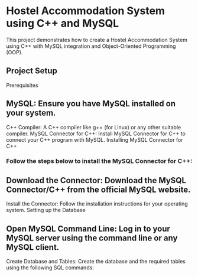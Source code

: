 # Hostel Accommodation System using C++ and MySQL
This project demonstrates how to create a Hostel Accommodation System using C++ with MySQL integration and Object-Oriented Programming (OOP).

## Project Setup
Prerequisites
## MySQL: Ensure you have MySQL installed on your system.
C++ Compiler: A C++ compiler like g++ (for Linux) or any other suitable compiler.
MySQL Connector for C++: Install MySQL Connector for C++ to connect your C++ program with MySQL.
Installing MySQL Connector for C++
### Follow the steps below to install the MySQL Connector for C++:

## Download the Connector: Download the MySQL Connector/C++ from the official MySQL website.
Install the Connector: Follow the installation instructions for your operating system.
Setting up the Database
## Open MySQL Command Line: Log in to your MySQL server using the command line or any MySQL client.
Create Database and Tables: Create the database and the required tables using the following SQL commands: